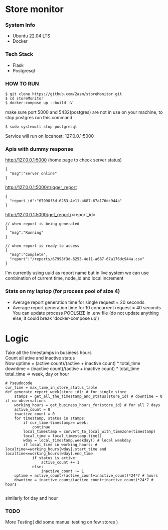 # Store monitor
### System Info
- Ubuntu 22.04 LTS
- Docker
### Tech Stack
- Flask
- Postgresql
### HOW TO RUN
```Console
$ git clone https://github.com/2asm/storeMonitor.git
$ cd storeMonitor
$ docker-compose up --build -V
```
make sure port 5000 and 5432(postgres) are not in use on your machine, to stop postgres run this command
```Console
$ sudo systemctl stop postgresql
```
Service will run on locahost: 127.0.0.1:5000
### Apis with dummy response
http://127.0.0.1:5000   (home page to check server status) <br>
```
{
  "msg":"server online"
}
```
http://127.0.0.1:5000/trigger_report <br>
```
{
  "report_id":"67998f3d-6253-4e11-a687-67a176dc944a"
}
```
http://127.0.0.1:5000/get_report/<report_id>
```
// when report is being generated
{
  "msg":"Running"
}
```
```
// when report is ready to access
{
  "msg":"Complete",
  "report":"/reports/67998f3d-6253-4e11-a687-67a176dc944a.csv"
}
```
I'm currently using uuid as report name but in live system we can use combination of current time, node_id and local increment 
### Stats on my laptop (for process pool of size 4)
- Average report generation time for single request = 20 seconds
- Average report generation time for 10 concurrent request = 40 seconds <br>
You can update process POOLSIZE in .env file (do not update anything else, it could break 'docker-compose up')
# Logic
Take all the timestamps in business hours <br>
Count all ative and inactive status <br>
Now uptime = (active count)/(active + inactive count) * total_time <br>
downtime = (inactive count)/(active + inactive count) * total_time <br>
total_time => week, day or hour
```
# Pseudocode
cur_time = max_time_in_store_status_table
def generate_report_week(store_id): # for single store
    stamps = get_all_the_timestamp_and_status(store_id) # downtime = 0 if no observations
    working_hours = get_business_hours_for(store_id) # for all 7 days
    active_count = 0
    inactive_count = 0
    for timestamp, status in stamps:
        if cur_time-timestamp>= week:
            continue
        local_timestamp = convert_to_local_with_timezone(timestamp)
        local_time = local_timestamp.time()
        wday = local_timestamp.weekday() # local weekday
        if local_time in working_hours: # localtime>=working_hours[wday].start_time and localtime<=working_hours[wday].end_time
            if status is active:
                active_count += 1
            else:
                inactive_count += 1
    uptime = active_count/(active_count+inactive_count)*24*7 # hours
    downtime = inactive_count/(active_count+inactive_count)*24*7 # hours
        
```
similarly for day and hour
### TODO
More Testing( did some manual testing on few stores )
